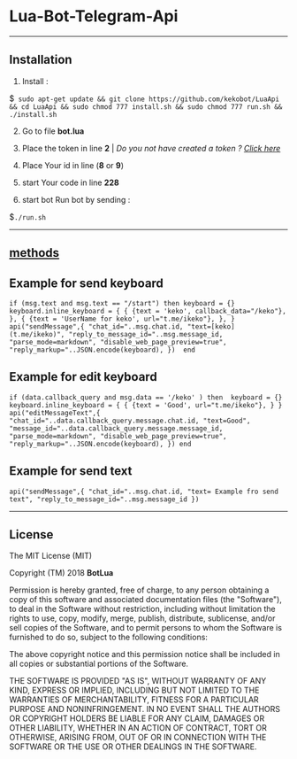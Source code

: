 Lua-Bot-Telegram-Api
==============


______________________________________________________________________________________________________________________









Installation
------------



1. Install :

$``` sudo apt-get update && git clone https://github.com/kekobot/LuaApi && cd LuaApi && sudo chmod 777 install.sh && sudo chmod 777 run.sh && ./install.sh```



2. Go to file **bot.lua**


3. Place the token in line **2** | _Do you not have created a token ? [Click here](http://telegram.me/botfather?start=/newbot)_


4. Place Your id in line (**8** or **9**) 


5. start Your code in line **228**


6. start bot Run bot by sending : 


$```./run.sh```


-----------




[methods](https://core.telegram.org/bots/api#available-methods) 
----------






Example for send keyboard
--------



``if (msg.text and msg.text == "/start") then
keyboard = {} 
keyboard.inline_keyboard = {
{
{text = 'keko', callback_data="/keko"},
},
{
{text = 'UserName for keko', url="t.me/ikeko"},
},
}
api("sendMessage",{
    "chat_id="..msg.chat.id,
    "text=[keko](t.me/ikeko)",
    "reply_to_message_id="..msg.message_id,
    "parse_mode=markdown",
    "disable_web_page_preview=true",
    "reply_markup="..JSON.encode(keyboard),
    }) 
end``



Example for edit keyboard
--------------



``
if (data.callback_query and msg.data == '/keko' ) then 
keyboard = {} 
keyboard.inline_keyboard = {
{
{text = 'Good', url="t.me/ikeko"},
}
}
api("editMessageText",{
    "chat_id="..data.callback_query.message.chat.id,
    "text=Good",
    "message_id="..data.callback_query.message.message_id,
    "parse_mode=markdown",
    "disable_web_page_preview=true",
    "reply_markup="..JSON.encode(keyboard),
    })
end
``




Example for send text
--------------


``api("sendMessage",{
    "chat_id="..msg.chat.id,
    "text= Example fro send text",
    "reply_to_message_id="..msg.message_id
    }) ``




_________________________________________________________________________________________________________



License
-------

The MIT License (MIT)

Copyright (TM) 2018 **BotLua**

Permission is hereby granted, free of charge, to any person obtaining a copy
of this software and associated documentation files (the "Software"), to deal
in the Software without restriction, including without limitation the rights
to use, copy, modify, merge, publish, distribute, sublicense, and/or sell
copies of the Software, and to permit persons to whom the Software is
furnished to do so, subject to the following conditions:

The above copyright notice and this permission notice shall be included in all
copies or substantial portions of the Software.

THE SOFTWARE IS PROVIDED "AS IS", WITHOUT WARRANTY OF ANY KIND, EXPRESS OR
IMPLIED, INCLUDING BUT NOT LIMITED TO THE WARRANTIES OF MERCHANTABILITY,
FITNESS FOR A PARTICULAR PURPOSE AND NONINFRINGEMENT. IN NO EVENT SHALL THE
AUTHORS OR COPYRIGHT HOLDERS BE LIABLE FOR ANY CLAIM, DAMAGES OR OTHER
LIABILITY, WHETHER IN AN ACTION OF CONTRACT, TORT OR OTHERWISE, ARISING FROM,
OUT OF OR IN CONNECTION WITH THE SOFTWARE OR THE USE OR OTHER DEALINGS IN THE
SOFTWARE.
